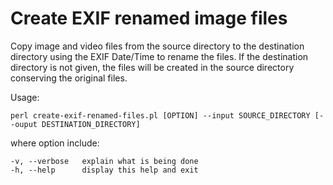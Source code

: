 # Create EXIF renamed image files
Copy image and video files from the source directory to the destination directory using the EXIF Date/Time to rename the files. If the destination directory is not given, the files will be created in the source directory conserving the original files.

Usage:

    perl create-exif-renamed-files.pl [OPTION] --input SOURCE_DIRECTORY [--ouput DESTINATION_DIRECTORY]
    
where option include:

    -v, --verbose	explain what is being done
    -h, --help		display this help and exit

